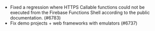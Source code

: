 - Fixed a regression where HTTPS Callable functions could not be executed from the Firebase Functions Shell according to the public documentation. (#6783)
- Fix demo projects + web frameworks with emulators (#6737)
